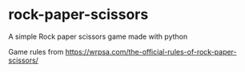 # rock-paper-scissors
A simple Rock paper scissors game made with python

Game rules from https://wrpsa.com/the-official-rules-of-rock-paper-scissors/
